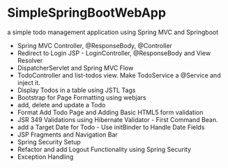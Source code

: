 # SimpleSpringBootWebApp
a simple todo management application using Spring MVC and Springboot

- Spring MVC Controller, @ResponseBody, @Controller
- Redirect to Login JSP - LoginController, @ResponseBody and View Resolver
- DispatcherServlet and Spring MVC Flow
- TodoController and list-todos view. Make TodoService a @Service and inject it.
- Display Todos in a table using JSTL Tags
- Bootstrap for Page Formatting using webjars
- add, delete and update a Todo
- Format Add Todo Page and Adding Basic HTML5 form validation
- JSR 349 Validations using Hibernate Validator - First Command Bean.
- add a Target Date for Todo - Use initBinder to Handle Date Fields
- JSP Fragments and Navigation Bar
- Spring Security Setup
- Refactor and add Logout Functionality using Spring Security
- Exception Handling
